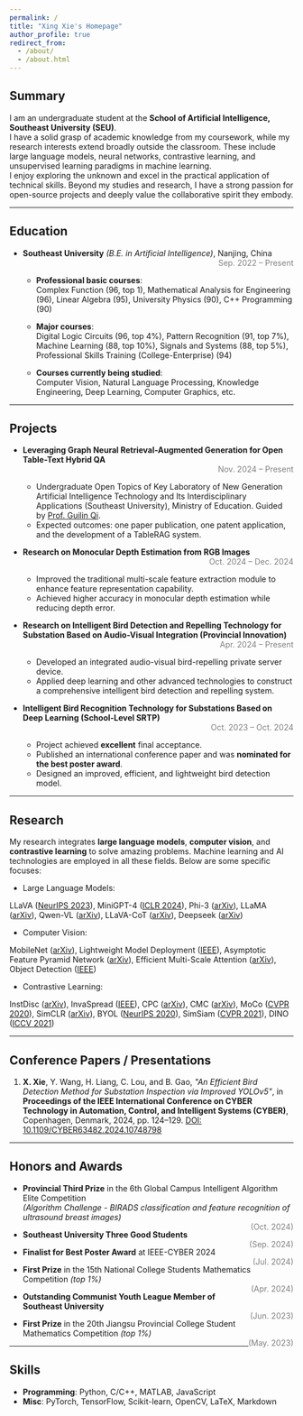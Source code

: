 ```yaml
---
permalink: /
title: "Xing Xie's Homepage"
author_profile: true
redirect_from: 
  - /about/
  - /about.html
---
```


## Summary
I am an undergraduate student at the **School of Artificial Intelligence, Southeast University (SEU)**.  
I have a solid grasp of academic knowledge from my coursework, while my research interests extend broadly outside the classroom. These include large language models, neural networks, contrastive learning, and unsupervised learning paradigms in machine learning.  
I enjoy exploring the unknown and excel in the practical application of technical skills. Beyond my studies and research, I have a strong passion for open-source projects and deeply value the collaborative spirit they embody.

---

## Education

- **Southeast University** *(B.E. in Artificial Intelligence)*, Nanjing, China  
<span style="float: right; color: gray;">Sep. 2022 – Present</span> <br>

  -  **Professional basic courses**:  
    Complex Function (96, top 1), Mathematical Analysis for Engineering (96), Linear Algebra (95), University Physics (90), C++ Programming (90)  

  -  **Major courses**:  
    Digital Logic Circuits (96, top 4%), Pattern Recognition (91, top 7%), Machine Learning (88, top 10%), Signals and Systems (88, top 5%), Professional Skills Training (College-Enterprise) (94)  

  -  **Courses currently being studied**:  
    Computer Vision, Natural Language Processing, Knowledge Engineering, Deep Learning, Computer Graphics, etc.



---

## Projects

- **Leveraging Graph Neural Retrieval-Augmented Generation for Open Table-Text Hybrid QA**  
  <span style="float: right; color: gray;">Nov. 2024 – Present</span> <br>
  - Undergraduate Open Topics of Key Laboratory of New Generation Artificial Intelligence Technology and Its Interdisciplinary Applications (Southeast University), Ministry of Education. Guided by [Prof. Guilin Qi](https://cs.seu.edu.cn/gqi/main.htm).  
  - Expected outcomes: one paper publication, one patent application, and the development of a TableRAG system.

- **Research on Monocular Depth Estimation from RGB Images**  
  <span style="float: right; color: gray;">Oct. 2024 – Dec. 2024</span>  <br>
  - Improved the traditional multi-scale feature extraction module to enhance feature representation capability.  
  - Achieved higher accuracy in monocular depth estimation while reducing depth error.

- **Research on Intelligent Bird Detection and Repelling Technology for Substation Based on Audio-Visual Integration (Provincial Innovation)**  
  <span style="float: right; color: gray;">Apr. 2024 – Present</span>  <br>
  - Developed an integrated audio-visual bird-repelling private server device.  
  - Applied deep learning and other advanced technologies to construct a comprehensive intelligent bird detection and repelling system.

- **Intelligent Bird Recognition Technology for Substations Based on Deep Learning (School-Level SRTP)**  
  <span style="float: right; color: gray;">Oct. 2023 – Oct. 2024</span>  <br>
  - Project achieved **excellent** final acceptance.  
  - Published an international conference paper and was **nominated for the best poster award**.  
  - Designed an improved, efficient, and lightweight bird detection model.



---

## Research
My research integrates **large language models**, **computer vision**, and **contrastive learning** to solve amazing problems. Machine learning and AI technologies are employed in all these fields. Below are some specific focuses:  

- Large Language Models:

LLaVA ([NeurIPS 2023](https://proceedings.neurips.cc/paper_files/paper/2023/file/6dcf277ea32ce3288914faf369fe6de0-Paper-Conference.pdf)), MiniGPT-4 ([ICLR 2024](https://openreview.net/forum?id=1tZbq88f27)), Phi-3 ([arXiv](https://arxiv.org/abs/2306.11644)), LLaMA ([arXiv](https://arxiv.org/abs/2302.13971)), Qwen-VL ([arXiv](https://arxiv.org/abs/2308.12966)), LLaVA-CoT ([arXiv](https://arxiv.org/abs/2411.10440)), Deepseek ([arXiv](https://arxiv.org/abs/2401.02954))  

- Computer Vision:

MobileNet ([arXiv](https://arxiv.org/abs/1704.04861)), Lightweight Model Deployment ([IEEE](https://ieeexplore.ieee.org/document/10748798)), Asymptotic Feature Pyramid Network ([arXiv](https://arxiv.org/abs/2306.15988)), Efficient Multi-Scale Attention ([arXiv](https://arxiv.org/abs/2305.13563)), Object Detection ([IEEE](https://ieeexplore.ieee.org/document/10748798))  

- Contrastive Learning:

InstDisc ([arXiv](https://arxiv.org/abs/1805.01978)), InvaSpread ([IEEE](https://ieeexplore.ieee.org/document/8953747)), CPC ([arXiv](https://arxiv.org/abs/1807.03748)), CMC ([arXiv](https://arxiv.org/abs/1906.05849)), MoCo ([CVPR 2020](https://openaccess.thecvf.com/content_CVPR_2020/html/He_Momentum_Contrast_for_Unsupervised_Visual_Representation_Learning_CVPR_2020_paper.html)), SimCLR ([arXiv](https://arxiv.org/abs/2002.05709)), BYOL ([NeurIPS 2020](https://papers.nips.cc/paper/2020/file/f3ada80d5c4ee70142b17b8192b2958e-Paper.pdf)), SimSiam ([CVPR 2021](https://openaccess.thecvf.com/content/CVPR2021/papers/Chen_Exploring_Simple_Siamese_Representation_Learning_CVPR_2021_paper.pdf)), DINO ([ICCV 2021](https://openaccess.thecvf.com/content/ICCV2021/papers/Caron_Emerging_Properties_in_Self-Supervised_Vision_Transformers_ICCV_2021_paper.pdf))  

---


## Conference Papers / Presentations

1. **X. Xie**, Y. Wang, H. Liang, C. Lou, and B. Gao, *"An Efficient Bird Detection Method for Substation Inspection via Improved YOLOv5"*, in **Proceedings of the IEEE International Conference on CYBER Technology in Automation, Control, and Intelligent Systems (CYBER)**, Copenhagen, Denmark, 2024, pp. 124–129. [DOI: 10.1109/CYBER63482.2024.10748798](https://doi.org/10.1109/CYBER63482.2024.10748798)




---

## Honors and Awards

- **Provincial Third Prize** in the 6th Global Campus Intelligent Algorithm Elite Competition  
  *(Algorithm Challenge - BIRADS classification and feature recognition of ultrasound breast images)*  
  <span style="float: right; color: gray;">(Oct. 2024)</span>

- **Southeast University Three Good Students**  
  <span style="float: right; color: gray;">(Sep. 2024)</span>

- **Finalist for Best Poster Award** at IEEE-CYBER 2024  
  <span style="float: right; color: gray;">(Jul. 2024)</span>

- **First Prize** in the 15th National College Students Mathematics Competition *(top 1%)*  
  <span style="float: right; color: gray;">(Apr. 2024)</span>

- **Outstanding Communist Youth League Member of Southeast University**  
  <span style="float: right; color: gray;">(Jun. 2023)</span>

- **First Prize** in the 20th Jiangsu Provincial College Student Mathematics Competition *(top 1%)*  
  <span style="float: right; color: gray;">(May. 2023)</span>

---

## Skills

- **Programming**: Python, C/C++, MATLAB, JavaScript  
- **Misc**: PyTorch, TensorFlow, Scikit-learn, OpenCV, LaTeX, Markdown

